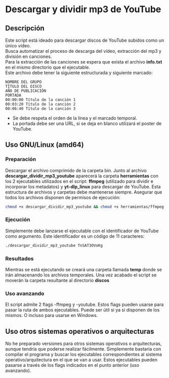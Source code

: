# Descargar y dividir mp3 de YouTube
## Descripción
Este script está ideado para descargar discos de YouTube subidos como un único vídeo.\
Busca automatizar el proceso de descarga del vídeo, extracción del mp3 y división en canciones.\
Para la extracción de las canciones se espera que exista el archivo **info.txt** en el mismo directorio que el ejecutable.\
Este archivo debe tener la siguiente estructurada y siguiente marcado:
```text
NOMBRE DEL GRUPO
TÍTULO DEL DISCO
AÑO DE PUBLICACIÓN
PORTADA
00:00:00 Título de la canción 1
00:03:20 Título de la canción 2
00:06:40 Título de la canción 3
```
- Se debe respeta el orden de la línea y el marcado temporal.
- La portada debe ser una URL, si se deja en blanco utilizará el poster de YouTube.

## Uso GNU/Linux (amd64)
### Preparación
Descargar el archivo comprimido de la carpeta bin. Junto al archivo **descargar_dividir_mp3_youtube** aparecerá la carpeta **herramientas** con los 2 ejecutables utilizados en el script: **ffmpeg** (utilizado para dividir e incorporar los metadatos) y **yt-dlp_linux** para descargar de YouTube. Esta estructura de archivos y carpetas debe mantenerse siempre. Asegurar que todos los archivos disponen de permisos de ejecución:
```bash
chmod +x descargar_dividir_mp3_youtube && chmod +x herramientas/ffmpeg && chmod +x yt-dlp_linux
```
### Ejecución
Simplemente debe lanzarse el ejecutable con el identificador de YouTube como argumento. Este identificador es un código de 11 caracteres:
```bash
./descargar_dividir_mp3_youtube TnSAT3OVoKg
```
### Resultados
Mientras se está ejecutando se creará una carpeta llamada **temp** donde se irán almacenando los archivos temporales. Una vez acabado el script se moverán la carpeta resultante al directorio **discos**

### Uso avanzando
El script admite 2 flags -ffmpeg y -youtube. Estos flags pueden usarse para pasar la ruta de ambos ejecutables. Puede ser útil si ya si disponen de los mismos. O incluso para usarse en Windows.

## Uso otros sistemas operativos o arquitecturas
No he preparado versiones para otros sistemas operativos o arquitecturas, aunque tendría que poderse realizar fácilmente. Simplemente bastaría con compilar el programa y buscar los ejecutables correspondientes al sistema operativo/arquitectura en el que se van a usar. Estos ejecutables pueden pasarse a través de los flags indicados en el punto anterior (uso avanzando).


